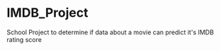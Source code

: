 # IMDB_Project
School Project to determine if data about a movie can predict it's IMDB rating score
